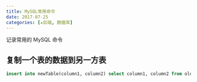 ```yaml
---
title: MySQL常用命令
date: 2017-07-25
categories: [✬后端, 数据库]
---
```


记录常用的 MySQL 命令

<!--more-->

## 复制一个表的数据到另一方表

```sql
insert into newTable(column1, column2) select column1, column2 from oldTabale
```
